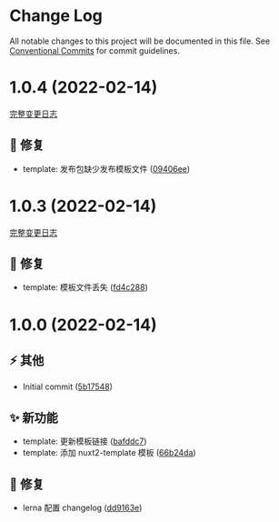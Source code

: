 # Change Log

All notable changes to this project will be documented in this file.
See [Conventional Commits](https://conventionalcommits.org) for commit guidelines.

<a name="1.0.4"></a>

# 1.0.4 (2022-02-14)
[完整变更日志](https://github.com/GATING/gating-cli-template/compare/v1.0.3...v1.0.4)

## 🐞 修复

* template: 发布包缺少发布模板文件 ([09406ee](https://github.com/GATING/gating-cli-template/commit/09406ee))


<a name="1.0.3"></a>

# 1.0.3 (2022-02-14)
[完整变更日志](https://github.com/GATING/gating-cli-template/compare/v1.0.0...v1.0.3)

## 🐞 修复

* template: 模板文件丢失 ([fd4c288](https://github.com/GATING/gating-cli-template/commit/fd4c288))


<a name="1.0.0"></a>

# 1.0.0 (2022-02-14)


## ⚡ 其他

* Initial commit ([5b17548](https://github.com/GATING/gating-cli-template/commit/5b17548))

## ✨ 新功能

* template: 更新模板链接 ([bafddc7](https://github.com/GATING/gating-cli-template/commit/bafddc7))
* template: 添加 nuxt2-template 模板 ([66b24da](https://github.com/GATING/gating-cli-template/commit/66b24da))

## 🐞 修复

* lerna 配置 changelog ([dd9163e](https://github.com/GATING/gating-cli-template/commit/dd9163e))
